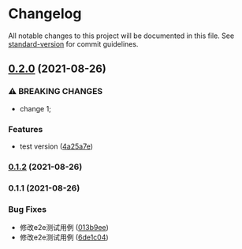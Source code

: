 # Changelog

All notable changes to this project will be documented in this file. See [standard-version](https://github.com/conventional-changelog/standard-version) for commit guidelines.

## [0.2.0](https://github.com/AcerFeng/vue3-demo/compare/v0.1.2...v0.2.0) (2021-08-26)


### ⚠ BREAKING CHANGES

* change 1;

### Features

* test version ([4a25a7e](https://github.com/AcerFeng/vue3-demo/commit/4a25a7e7c8ac2d3c9b4071367864f25b891f3d2b))

### [0.1.2](https://github.com/AcerFeng/vue3-demo/compare/v0.1.1...v0.1.2) (2021-08-26)

### 0.1.1 (2021-08-26)


### Bug Fixes

* 修改e2e测试用例 ([013b9ee](https://github.com/AcerFeng/vue3-demo/commit/013b9ee4f629b8b179627997ac4eaa416f0ef7d1))
* 修改e2e测试用例 ([6de1c04](https://github.com/AcerFeng/vue3-demo/commit/6de1c04f29d4de7be34c8118f6f033e381d6adff))

